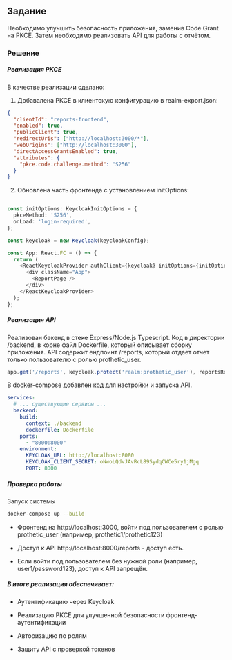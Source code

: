 ## Задание
Необходимо улучшить безопасность приложения, заменив Code Grant на PKCE. Затем необходимо реализовать API для работы с отчётом.  


### Решение 

##### Реализация PKCE
В качестве реализации сделано:
 1. Добавалена PKCE в клиентскую конфигурацию в realm-export.json:
 
```json
{
  "clientId": "reports-frontend",
  "enabled": true,
  "publicClient": true,
  "redirectUris": ["http://localhost:3000/*"],
  "webOrigins": ["http://localhost:3000"],
  "directAccessGrantsEnabled": true,
  "attributes": {
    "pkce.code.challenge.method": "S256"
  }
}
```
  
 2. Обновлена часть фронтенда с установлением initOptions:

```typescript

const initOptions: KeycloakInitOptions = {
  pkceMethod: 'S256',
  onLoad: 'login-required',
};

const keycloak = new Keycloak(keycloakConfig);

const App: React.FC = () => {
  return (
    <ReactKeycloakProvider authClient={keycloak} initOptions={initOptions}>
      <div className="App">
        <ReportPage />
      </div>
    </ReactKeycloakProvider>
  );
};

```


##### Реализация API

Реализован бэкенд в стеке Express/Node.js Typescript. Код в директории /backend, в корне файл Dockerfile, который описывает сборку приложения. API содержит ендпоинт  /reports, который отдает отчет только пользователю с ролью prothetic_user.

```typescript
app.get('/reports', keycloak.protect('realm:prothetic_user'), reportsRouter);

```

В docker-compose добавлен код для настройки и запуска API.

```yaml
services:
  # ... существующие сервисы ...
  backend:
    build:
      context: ./backend
      dockerfile: Dockerfile
    ports:
      - "8000:8000"
    environment:
      KEYCLOAK_URL: http://localhost:8080
      KEYCLOAK_CLIENT_SECRET: oNwoLQdvJAvRcL89SydqCWCe5ry1jMgq
      PORT: 8000

```

##### Проверка работы
Запуск системы 

```bash
docker-compose up --build
```

* Фронтенд на http://localhost:3000, войти под пользователем с ролью prothetic_user (например, prothetic1/prothetic123)

* Доступ к API http://localhost:8000/reports - доступ есть.

* Если войти под пользователем без нужной роли (например, user1/password123), доступ к API запрещён.

##### В итоге реализация обеспечивает:

* Аутентификацию через Keycloak

* Реализацию PKCE для улучшенной безопасности фронтенд-аутентификации

* Авторизацию по ролям

* Защиту API с проверкой токенов

